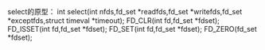select的原型：
int select(int nfds,fd_set *readfds,fd_set *writefds,fd_set *exceptfds,struct timeval *timeout);
FD_CLR(int fd,fd_set *fdset);
FD_ISSET(int fd,fd_set *fdset);
FD_SET(int fd,fd_set *fdset);
FD_ZERO(fd_set *fdset);


